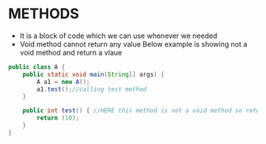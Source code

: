 # METHODS
* It is a block of code which we can use whenever we needed
* Void method cannot return any value
Below example is showing not a void method and return a vlaue
```Java
public class A {
	public static void main(String[] args) {
		A a1 = new A();
		a1.test();//calling test method
	}

	public int test() { //HERE this method is not a void method so return a value is compulsory
		return (10);
	}
}

```
